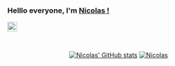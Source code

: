 ### Helllo everyone, I'm [Nicolas !](hhttps://www.nicolasmaes.fr/)
<a href="https://www.linkedin.com/in/nicolas-ma%C3%ABs-6a1b571b0/"><img align="center" alt="Saket Prag" width="22px" src="https://cdn.jsdelivr.net/npm/simple-icons@v3/icons/linkedin.svg" /></a>

<br/>

<div align="center">

[![Nicolas' GitHub stats](https://github-readme-stats.vercel.app/api?username=Nicolasmaes&theme=prussian)](https://github.com/Nicolasmaes/github-readme-stats)
[![Nicolas](https://github-readme-stats.vercel.app/api/top-langs/?username=Nicolasmaes&theme=prussian&layout=compact)](https://github.com/Nicolasmaes/github-readme-stats)



</div>
